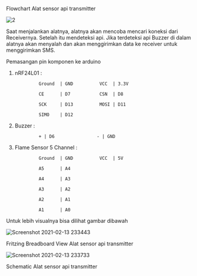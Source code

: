 Flowchart Alat sensor api transmitter 

![2](https://user-images.githubusercontent.com/78655390/107148726-63280280-6987-11eb-8e01-1997c1a7fe5b.png)

Saat menjalankan alatnya, alatnya akan mencoba mencari koneksi dari Receivernya.
Setelah itu mendeteksi api. Jika terdeteksi api Buzzer di dalam alatnya akan menyalah dan akan menggirimkan data ke receiver untuk menggirimkan SMS.

Pemasangan pin komponen ke arduino

1. nRF24L01 :

                Ground  | GND          VCC  | 3.3V

                CE      | D7           CSN  | D8
                
                SCK     | D13          MOSI | D11
                
                SIMO    | D12
                
2. Buzzer : 
    
                + | D6                - | GND
                
3. Flame Sensor 5 Channel :

                Ground  | GND          VCC  | 5V
                
                A5      | A4
                
                A4      | A3
                
                A3      | A2
                
                A2      | A1
                
                A1      | A0
                
Untuk lebih visualnya bisa dilihat gambar dibawah

![Screenshot 2021-02-13 233443](https://user-images.githubusercontent.com/78655390/107856590-b56f9480-6e5b-11eb-8365-d3f7a520d4fe.png)

Fritzing Breadboard View Alat sensor api transmitter

![Screenshot 2021-02-13 233733](https://user-images.githubusercontent.com/78655390/107856624-fd8eb700-6e5b-11eb-9ce9-3d54f56cb87b.png)

Schematic Alat sensor api transmitter
